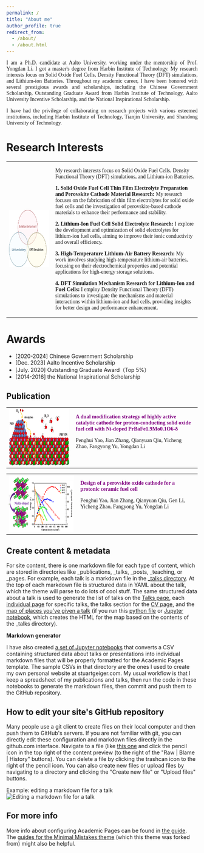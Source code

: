 ```yaml
---
permalink: /
title: "About me"
author_profile: true
redirect_from: 
  - /about/
  - /about.html
---
```

<p style="text-align: justify; font-family: 'Times New Roman', Times, serif;">
I am a Ph.D. candidate at Aalto University, working under the mentorship of Prof. Yongdan Li. I got a master's degree from Harbin Institute of Technology. My research interests focus on Solid Oxide Fuel Cells, Density Functional Theory (DFT) simulations, and Lithium-ion Batteries. Throughout my academic career, I have been honored with several prestigious awards and scholarships, including the Chinese Government Scholarship, Outstanding Graduate Award from Harbin Institute of Technology, Aalto University Incentive Scholarship, and the National Inspirational Scholarship.  
</p>
<p style="text-align: justify; font-family: 'Times New Roman', Times, serif;">
I have had the privilege of collaborating on research projects with various esteemed institutions, including Harbin Institute of Technology, Tianjin University, and Shandong University of Technology.
</p>

Research Interests
======
<table style="border-collapse: collapse; border: none;">
  <tr style="border: none;">
    <td style="border: none; padding-right: 10px;">
      <img src="../images/research.png" alt="Research Image" style="width:600px; height:150px;">
    </td>
    <td style="border: none; vertical-align: top;">
      <p style="font-family: 'Times New Roman', Times, serif;">
        My research interests focus on Solid Oxide Fuel Cells, Density Functional Theory (DFT) simulations, and Lithium-ion Batteries.
      </p>
      <p style="font-family: 'Times New Roman', Times, serif;">
        <strong>1. Solid Oxide Fuel Cell Thin Film Electrolyte Preparation and Perovskite Cathode Material Research:</strong>
        My research focuses on the fabrication of thin film electrolytes for solid oxide fuel cells and the investigation of perovskite-based cathode materials to enhance their performance and stability.
      </p>
      <p style="font-family: 'Times New Roman', Times, serif;">
        <strong>2. Lithium-Ion Fuel Cell Solid Electrolyte Research:</strong>
        I explore the development and optimization of solid electrolytes for lithium-ion fuel cells, aiming to improve their ionic conductivity and overall efficiency.
      </p>
      <p style="font-family: 'Times New Roman', Times, serif;">
        <strong>3. High-Temperature Lithium-Air Battery Research:</strong>
        My work involves studying high-temperature lithium-air batteries, focusing on their electrochemical properties and potential applications for high-energy storage solutions.
      </p>
      <p style="font-family: 'Times New Roman', Times, serif;">
        <strong>4. DFT Simulation Mechanism Research for Lithium-Ion and Fuel Cells:</strong>
        I employ Density Functional Theory (DFT) simulations to investigate the mechanisms and material interactions within lithium-ion and fuel cells, providing insights for better design and performance enhancement.
      </p>
    </td>
  </tr>
</table>



Awards
======
- [2020-2024] Chinese Government Scholarship
- [Dec. 2023] Aalto Incentive Scholarship
- [July. 2020] Outstanding Graduate Award（Top 5%）
- [2014-2016] the National Inspirational Scholarship


Publication
------
<table style="border-collapse: collapse; border: none;">
  <tr style="border: none;">
    <td style="border: none; padding-right: 10px;">
      <img src="../images/JPS.png" alt="Image" style="width:600px; height:150px;">
    </td>
    <td style="border: none; vertical-align: top;">
      <p style="font-family: 'Times New Roman', Times, serif; font-weight: bold; color: purple;">
        <a href="https://www.sciencedirect.com/science/article/pii/S0378775324005433" style="color: purple; text-decoration: none;">
          A dual modification strategy of highly active catalytic cathode for proton-conducting solid oxide fuel cell with Ni-doped PrBaFe1.9Mo0.1O6-δ
        </a>
      </p>
      <p style="font-family: 'Times New Roman', Times, serif;">
        Penghui Yao, Jian Zhang, Qianyuan Qiu, Yicheng Zhao, Fangyong Yu, Yongdan Li
      </p>
    </td>
  </tr>
</table>

<table style="border-collapse: collapse; border: none;">
  <tr style="border: none;">
    <td style="border: none; padding-right: 10px;">
      <img src="../images/ceramic.png" alt="Image" style="width:320px; height:150px;">
    </td>
    <td style="border: none; vertical-align: top;">
      <p style="font-family: 'Times New Roman', Times, serif; font-weight: bold; color: purple;">
        <a href="https://www.sciencedirect.com/science/article/pii/S0272884223034478" style="color: purple; text-decoration: none;">
          Design of a perovskite oxide cathode for a protonic ceramic fuel cell
        </a>
      </p>
      <p style="font-family: 'Times New Roman', Times, serif;">
        Penghui Yao, Jian Zhang, Qianyuan Qiu, Gen Li, Yicheng Zhao, Fangyong Yu, Yongdan Li
      </p>
    </td>
  </tr>
</table>


Create content & metadata
------
For site content, there is one markdown file for each type of content, which are stored in directories like _publications, _talks, _posts, _teaching, or _pages. For example, each talk is a markdown file in the [_talks directory](https://github.com/academicpages/academicpages.github.io/tree/master/_talks). At the top of each markdown file is structured data in YAML about the talk, which the theme will parse to do lots of cool stuff. The same structured data about a talk is used to generate the list of talks on the [Talks page](https://academicpages.github.io/talks), each [individual page](https://academicpages.github.io/talks/2012-03-01-talk-1) for specific talks, the talks section for the [CV page](https://academicpages.github.io/cv), and the [map of places you've given a talk](https://academicpages.github.io/talkmap.html) (if you run this [python file](https://github.com/academicpages/academicpages.github.io/blob/master/talkmap.py) or [Jupyter notebook](https://github.com/academicpages/academicpages.github.io/blob/master/talkmap.ipynb), which creates the HTML for the map based on the contents of the _talks directory).

**Markdown generator**

I have also created [a set of Jupyter notebooks](https://github.com/academicpages/academicpages.github.io/tree/master/markdown_generator
) that converts a CSV containing structured data about talks or presentations into individual markdown files that will be properly formatted for the Academic Pages template. The sample CSVs in that directory are the ones I used to create my own personal website at stuartgeiger.com. My usual workflow is that I keep a spreadsheet of my publications and talks, then run the code in these notebooks to generate the markdown files, then commit and push them to the GitHub repository.

How to edit your site's GitHub repository
------
Many people use a git client to create files on their local computer and then push them to GitHub's servers. If you are not familiar with git, you can directly edit these configuration and markdown files directly in the github.com interface. Navigate to a file (like [this one](https://github.com/academicpages/academicpages.github.io/blob/master/_talks/2012-03-01-talk-1.md) and click the pencil icon in the top right of the content preview (to the right of the "Raw | Blame | History" buttons). You can delete a file by clicking the trashcan icon to the right of the pencil icon. You can also create new files or upload files by navigating to a directory and clicking the "Create new file" or "Upload files" buttons. 

Example: editing a markdown file for a talk
![Editing a markdown file for a talk](/images/editing-talk.png)

For more info
------
More info about configuring Academic Pages can be found in [the guide](https://academicpages.github.io/markdown/). The [guides for the Minimal Mistakes theme](https://mmistakes.github.io/minimal-mistakes/docs/configuration/) (which this theme was forked from) might also be helpful.
